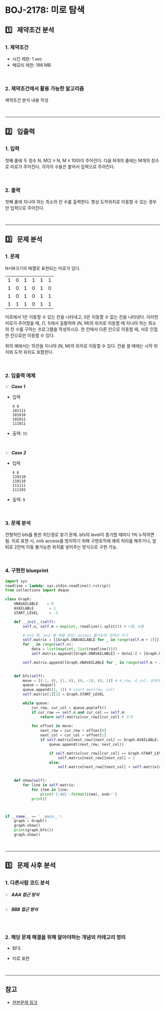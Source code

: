# BOJ-2178: 미로 탐색

## :one:&ensp; 제약조건 분석

### 1. 제약조건

* 시간 제한: 1 sec
* 메모리 제한: 198 MB

<br/>

### 2. 제약조건에서 활용 가능한 알고리즘

제약조건 분석 내용 작성

<br/>

---
## :two:&ensp; 입출력

### 1. 입력

첫째 줄에 두 정수 N, M(2 ≤ N, M ≤ 100)이 주어진다. 다음 N개의 줄에는 M개의 정수로 미로가 주어진다. 각각의 수들은 붙어서 입력으로 주어진다.

<br/>

### 2. 출력

첫째 줄에 지나야 하는 최소의 칸 수를 출력한다. 항상 도착위치로 이동할 수 있는 경우만 입력으로 주어진다.


<br/>

---
## :three:&ensp; 문제 분석

### 1. 문제

N×M크기의 배열로 표현되는 미로가 있다.

|||||||
|-|-|-|-|-|-|
|1|0|1|1|1|1|
|1|0|1|0|1|0|
|1|0|1|0|1|1|
|1|1|1|0|1|1|

미로에서 1은 이동할 수 있는 칸을 나타내고, 0은 이동할 수 없는 칸을 나타낸다. 이러한 미로가 주어졌을 때, (1, 1)에서 출발하여 (N, M)의 위치로 이동할 때 지나야 하는 최소의 칸 수를 구하는 프로그램을 작성하시오. 한 칸에서 다른 칸으로 이동할 때, 서로 인접한 칸으로만 이동할 수 있다.

위의 예에서는 15칸을 지나야 (N, M)의 위치로 이동할 수 있다. 칸을 셀 때에는 시작 위치와 도착 위치도 포함한다.

<br/>

### 2. 입출력 예제

:bulb:&ensp; ***Case 1***

* 입력 
    
    ```
    4 6
    101111
    101010
    101011
    111011
    ```

* 출력: `15`

<br/>

:bulb:&ensp; ***Case 2***

* 입력
    
    ```
    4 6
    110110
    110110
    111111
    111101
    ```

* 출력: `9`

<br/>

### 3. 문제 분석

전형적인 bfs를 통한 최단경로 찾기 문제. bfs의 level이 증가할 때마다 1씩 누적하면 됨. 미로 표현 시, oob access를 방지하기 위해 구현로직에 예외 처리를 해주거나, 앞뒤로 2칸씩 이동 불가능한 위치를 넣어주는 방식으로 구현 가능.

<br/>

### 4. 구현전 blueprint

```py
import sys
readline = lambda: sys.stdin.readline().rstrip()
from collections import deque

class Graph:
    UNAVAILABLE    = 0
    AVAILABLE       = 1
    START_LEVEL     = -1

    def __init__(self):
        self.n, self.m = map(int, readline().split()) # n행, m열

        # n+2 행, m+2 열 배열 생성: access 불가능한 경계선 추가
        self.matrix = [[Graph.UNAVAILABLE for _ in range(self.m + 2)]]
        for _ in range(self.n):
            data = list(map(int, list(readline())))
            self.matrix.append([Graph.UNAVAILABLE] + data[:] + [Graph.UNAVAILABLE])

        self.matrix.append([Graph.UNAVAILABLE for _ in range(self.m + 2)])

    
    def bfs(self):
        move = [(-1, 0), (1, 0), (0, -1), (0, 1)] # d_row, d_col: 상하좌우 이동
        queue = deque()
        queue.append((1, 1)) # start pos(row, col)
        self.matrix[1][1] = Graph.START_LEVEL

        while queue:
            cur_row, cur_col = queue.popleft()
            if cur_row == self.n and cur_col == self.m:
                return self.matrix[cur_row][cur_col] # 도착
            
            for offset in move:
                next_row = cur_row + offset[0]
                next_col = cur_col + offset[1]
                if self.matrix[next_row][next_col] == Graph.AVAILABLE:
                    queue.append((next_row, next_col))

                    if self.matrix[cur_row][cur_col] == Graph.START_LEVEL:
                        self.matrix[next_row][next_col] = 2
                    else:
                        self.matrix[next_row][next_col] = self.matrix[cur_row][cur_col] + 1

    
    def show(self):
        for line in self.matrix:
            for item in line:
                print('{:4d}'.format(item), end='')
            print()



if __name__ == '__main__':
    graph = Graph()
    graph.show()
    print(graph.bfs())
    graph.show()
```

<br/>

---
## :five:&ensp; 문제 사후 분석

### 1. 다른사람 코드 분석

:bulb:&ensp; ***AAA 접근 방식***

```py

```

:bulb:&ensp; ***BBB 접근 방식***

```cpp

```

<br/>

### 2. 해당 문제 해결을 위해 알아야하는 개념의 카테고리 정리

* BFS

* 미로 표현

<br/>

---
## 참고

* [원본문제 링크](https://www.acmicpc.net/problem/2178)